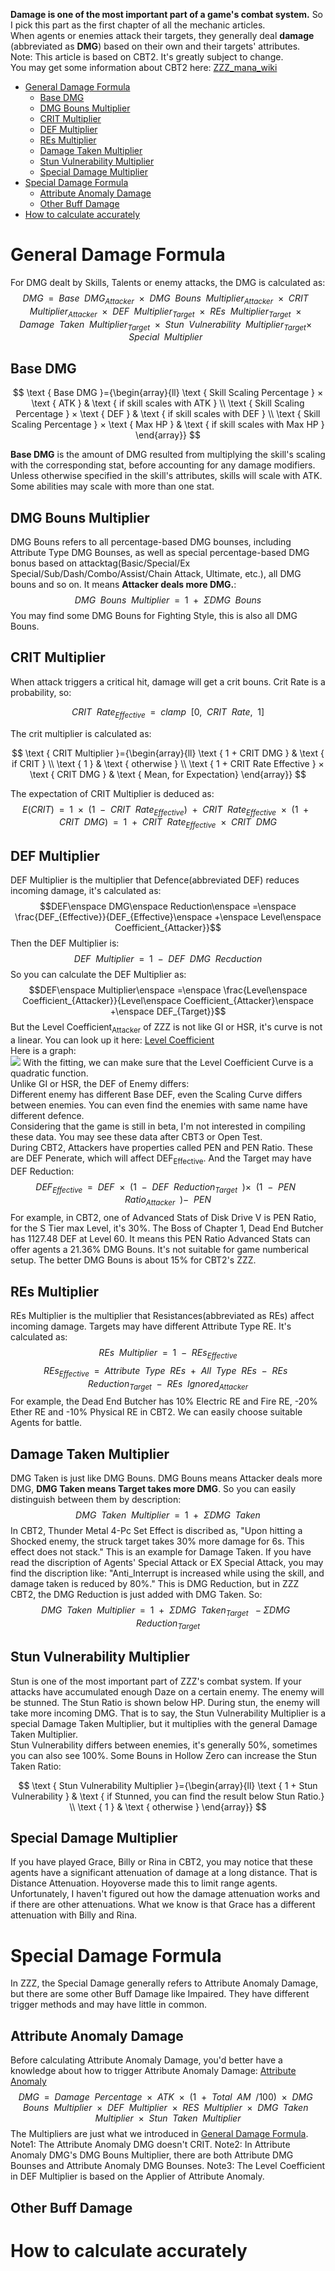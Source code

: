 **Damage is one of the most important part of a game's combat system.** So I pick this part as the first chapter of all the mechanic articles.<br>
When agents or enemies attack their targets, they generally deal **damage** (abbreviated as **DMG**) based on their own and their targets' attributes.<br>
Note: This article is based on CBT2. It's greatly subject to change.<br>
You may get some information about CBT2 here: [ZZZ_mana_wiki](https://zzz.mana.wiki/)

<!-- TOC -->

- [General Damage Formula](#general-damage-formula)
  - [Base DMG](#base-dmg)
  - [DMG Bouns Multiplier](#dmg-bouns-multiplier)
  - [CRIT Multiplier](#crit-multiplier)
  - [DEF Multiplier](#def-multiplier)
  - [REs Multiplier](#res-multiplier)
  - [Damage Taken Multiplier](#damage-taken-multiplier)
  - [Stun Vulnerability Multiplier](#stun-vulnerability-multiplier)
  - [Special Damage Multiplier](#special-damage-multiplier)
- [Special Damage Formula](#special-damage-formula)
  - [Attribute Anomaly Damage](#attribute-anomaly-damage)
  - [Other Buff Damage](#other-buff-damage)
- [How to calculate accurately](#how-to-calculate-accurately)

<!-- /TOC -->

# General Damage Formula
For DMG dealt by Skills, Talents or enemy attacks, the DMG is calculated as:<br>
$$DMG\enspace =\enspace Base\enspace DMG_{Attacker}\enspace ×\enspace DMG\enspace Bouns\enspace Multiplier_{Attacker}\enspace ×\enspace CRIT\enspace Multiplier_{Attacker}\enspace ×\enspace DEF\enspace Multiplier_{Target}\enspace ×\enspace REs\enspace Multiplier_{Target}\enspace ×\enspace Damage\enspace Taken\enspace Multiplier_{Target}\enspace ×\enspace Stun\enspace Vulnerability\enspace Multiplier_{Target} ×\enspace Special\enspace Multiplier\enspace$$

## Base DMG
$$
\text { Base DMG }={\begin{array}{ll}
\text { Skill Scaling Percentage } × \text { ATK } & \text { if skill scales with ATK } \\
\text { Skill Scaling Percentage } × \text { DEF } & \text { if skill scales with DEF } \\
\text { Skill Scaling Percentage } × \text { Max HP } & \text { if skill scales with Max HP } 
\end{array}}
$$

**Base DMG** is the amount of DMG resulted from multiplying the skill's scaling with the corresponding stat, before accounting for any damage modifiers.<br>
Unless otherwise specified in the skill's attributes, skills will scale with ATK. Some abilities may scale with more than one stat.<br>

## DMG Bouns Multiplier
DMG Bouns refers to all percentage-based DMG bounses, including Attribute Type DMG Bounses, as well as special percentage-based DMG bonus based on attacktag(Basic/Special/Ex Special/Sub/Dash/Combo/Assist/Chain Attack, Ultimate, etc.), all DMG bouns and so on. It means **Attacker deals more DMG.**:<br>
$$DMG\enspace Bouns\enspace Multiplier\enspace =\enspace 1\enspace +\enspace ΣDMG\enspace Bouns$$
You may find some DMG Bouns for Fighting Style, this is also all DMG Bouns.

## CRIT Multiplier
When attack triggers a critical hit, damage will get a crit bouns. Crit Rate is a probability, so:<br>

$$ CRIT\enspace Rate_{Effective}\enspace =\enspace clamp\enspace [0,\enspace CRIT\enspace Rate,\enspace 1] $$

The crit multiplier is calculated as:<br>

$$
\text { CRIT Multiplier }={\begin{array}{ll}
\text { 1 + CRIT DMG } & \text { if CRIT } \\
\text { 1 } & \text { otherwise } \\
\text { 1 + CRIT Rate Effective } × \text { CRIT DMG } & \text { Mean, for Expectation} 
\end{array}}
$$

The expectation of CRIT Multiplier is deduced as:<br>
$$E(CRIT)\enspace =\enspace 1\enspace ×\enspace (1\enspace -\enspace CRIT\enspace Rate_{Effective})\enspace +\enspace CRIT\enspace Rate_{Effective}\enspace ×\enspace (1\enspace +\enspace CRIT\enspace DMG)\enspace =\enspace 1\enspace +\enspace CRIT\enspace Rate_{Effective}\enspace ×\enspace CRIT\enspace DMG$$

## DEF Multiplier
DEF Multiplier is the multiplier that Defence(abbreviated DEF) reduces incoming damage, it's calculated as:<br>
$$DEF\enspace DMG\enspace Reduction\enspace =\enspace \frac{DEF_{Effective}}{DEF_{Effective}\enspace +\enspace Level\enspace Coefficient_{Attacker}}$$
Then the DEF Multiplier is:<br>
$$DEF\enspace Multiplier\enspace =\enspace 1\enspace -\enspace DEF\enspace DMG\enspace Recduction$$
So you can calculate the DEF Multiplier as:<br>
$$DEF\enspace Multiplier\enspace =\enspace \frac{Level\enspace Coefficient_{Attacker}}{Level\enspace Coefficient_{Attacker}\enspace +\enspace DEF_{Target}}$$
But the Level Coefficient<sub>Attacker</sub> of ZZZ is not like GI or HSR, it's curve is not a linear. You can look up it here: [Level Coefficient](Level_Coefficient_ZZZ.md)<br>
Here is a graph:<br>
<img src="https://github.com/mc-ctrl/Hoyoverse-Theorycrafting-Library/blob/main/Zenless_Zone_Zero/Level%20Coefficient.png"></img>
With the fitting, we can make sure that the Level Coefficient Curve is a quadratic function.<br>
Unlike GI or HSR, the DEF of Enemy differs:<br>
Different enemy has different Base DEF, even the Scaling Curve differs between enemies. You can even find the enemies with same name have different defence.<br>
Considering that the game is still in beta, I'm not interested in compiling these data. You may see these data after CBT3 or Open Test.<br>
During CBT2, Attackers have properties called PEN and PEN Ratio. These are DEF Penerate, which will affect DEF<sub>Effective</sub>. And the Target may have DEF Reduction:<br>
$$DEF_{Effective}\enspace =\enspace DEF\enspace ×\enspace (1\enspace -\enspace DEF\enspace Reduction_{Target}\enspace) ×\enspace (1\enspace -\enspace PEN\enspace Ratio_{Attacker}\enspace) -\enspace PEN$$
For example, in CBT2, one of Advanced Stats of Disk Drive Ⅴ is PEN Ratio, for the S Tier max Level, it's 30%. The Boss of Chapter 1, Dead End Butcher has 1127.48 DEF at Level 60. It means this PEN Ratio Advanced Stats can offer agents a 21.36% DMG Bouns. It's not suitable for game numberical setup. The better DMG Bouns is about 15% for CBT2's ZZZ.<br>

## REs Multiplier
REs Multiplier is the multiplier that Resistances(abbreviated as REs) affect incoming damage. Targets may have different Attribute Type RE. It's calculated as:
$$REs\enspace Multiplier\enspace =\enspace 1\enspace -\enspace REs_{Effective}$$
$$REs_{Effective}\enspace =\enspace Attribute\enspace Type\enspace REs\enspace +\enspace All\enspace Type\enspace REs\enspace -\enspace REs\enspace Reduction_{Target}\enspace -\enspace REs\enspace Ignored_{Attacker}$$
For example, the Dead End Butcher has 10% Electric RE and Fire RE, -20% Ether RE and -10% Physical RE in CBT2. We can easily choose suitable Agents for battle.

## Damage Taken Multiplier
DMG Taken is just like DMG Bouns. DMG Bouns means Attacker deals more DMG, **DMG Taken means Target takes more DMG**. So you can easily distinguish between them by description:<br>
$$DMG\enspace Taken\enspace Multiplier\enspace =\enspace 1\enspace +\enspace ΣDMG\enspace Taken$$
In CBT2, Thunder Metal 4-Pc Set Effect is discribed as, "Upon hitting a Shocked enemy, the struck target takes 30% more damage for 6s. This effect does not stack." This is an example for Damage Taken.
If you have read the discription of Agents' Special Attack or EX Special Attack, you may find the discription like: "Anti_Interrupt is increased while using the skill, and damage taken is reduced by 80%." This is DMG Reduction, but in ZZZ CBT2, the DMG Reduction is just added with DMG Taken. So:
$$DMG\enspace Taken\enspace Multiplier\enspace =\enspace 1\enspace +\enspace ΣDMG\enspace Taken_{Target}\enspace -ΣDMG\enspace Reduction_{Target}$$

## Stun Vulnerability Multiplier
Stun is one of the most important part of ZZZ's combat system. If your attacks have accumulated enough Daze on a certain enemy. The enemy will be stunned. The Stun Ratio is shown below HP. During stun, the enemy will take more incoming DMG. That is to say, the Stun Vulnerability Multiplier is a special Damage Taken Multiplier, but it multiplies with the general Damage Taken Multiplier.<br>
Stun Vulnerability differs between enemies, it's generally 50%, sometimes you can also see 100%. Some Bouns in Hollow Zero can increase the Stun Taken Ratio:<br>

$$
\text { Stun Vulnerability Multiplier }={\begin{array}{ll}
\text { 1 + Stun Vulnerability } & \text { if Stunned, you can find the result below Stun Ratio.} \\
\text { 1 } & \text { otherwise } 
\end{array}}
$$

## Special Damage Multiplier
If you have played Grace, Billy or Rina in CBT2, you may notice that these agents have a significant attenuation of damage at a long distance. That is Distance Attenuation. Hoyoverse made this to limit range agents. Unfortunately, I haven't figured out how the damage attenuation works and if there are other attenuations. What we know is that Grace has a different attenuation with Billy and Rina.

# Special Damage Formula
In ZZZ, the Special Damage generally refers to Attribute Anomaly Damage, but there are some other Buff Damage like Impaired. They have different trigger methods and may have little in common.

## Attribute Anomaly Damage
Before calculating Attribute Anomaly Damage, you'd better have a knowledge about how to trigger Attribute Anomaly Damage: [Attribute Anomaly](https://github.com/mc-ctrl/Hoyoverse-Theorycrafting-Library/blob/main/Zenless_Zone_Zero/Attribute%20Anomaly.md)<br>
$$DMG\enspace =\enspace Damage\enspace Percentage\enspace ×\enspace ATK\enspace ×\enspace (1\enspace +\enspace Total\enspace AM\enspace /100)\enspace ×\enspace DMG\enspace Bouns\enspace Multiplier\enspace ×\enspace DEF\enspace Multiplier\enspace ×\enspace RES\enspace Multiplier\enspace ×\enspace DMG\enspace Taken\enspace Multiplier\enspace ×\enspace Stun\enspace Taken\enspace Multiplier$$
The Multipliers are just what we introduced in [General Damage Formula](#general-damage-formula).<br>
Note1: The Attribute Anomaly DMG doesn't CRIT.
Note2: In Attribute Anomaly DMG's DMG Bouns Multiplier, there are both Attribute DMG Bounses and Attribute Anomaly DMG Bounses.
Note3: The Level Coefficient in DEF Multiplier is based on the Applier of Attribute Anomaly.
## Other Buff Damage

# How to calculate accurately